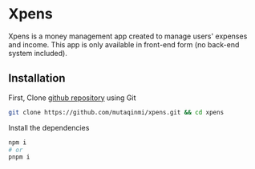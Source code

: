 # Xpens
Xpens is a money management app created to manage users' expenses and income. This app is only available in front-end form (no back-end system included).

## Installation

First, Clone [github repository](https://github.com/mutaqinmi/xpens.git) using Git

```bash
git clone https://github.com/mutaqinmi/xpens.git && cd xpens
```

Install the dependencies

```bash
npm i
# or
pnpm i
```